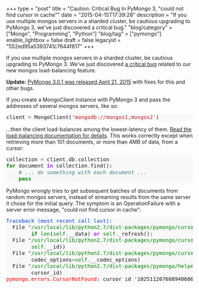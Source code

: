 +++
type = "post"
title = "Caution: Critical Bug In PyMongo 3, \"could not find cursor in cache\""
date = "2015-04-15T17:39:28"
description = "If you use multiple mongos servers in a sharded cluster, be cautious upgrading to PyMongo 3, we've just discovered a critical bug."
"blog/category" = ["Mongo", "Programming", "Python"]
"blog/tag" = ["pymongo"]
enable_lightbox = false
draft = false
legacyid = "552ed95a5393741c7644f817"
+++

<p>If you use multiple mongos servers in a sharded cluster, be cautious upgrading to PyMongo 3. We've just discovered <a href="https://jira.mongodb.org/browse/PYTHON-898">a critical bug</a> related to our new mongos load-balancing feature.</p>
<p><strong>Update:</strong> <a href="/blog/announcing-pymongo-3-0-1/">PyMongo 3.0.1 was released April 21, 2015</a> with fixes for this and other bugs.</p>
<p>If you create a MongoClient instance with PyMongo 3 and pass the addresses of several mongos servers, like so:</p>
<div class="codehilite" style="background: #f8f8f8"><pre style="line-height: 125%">client <span style="color: #666666">=</span> MongoClient(<span style="color: #BA2121">&#39;mongodb://mongos1,mongos2&#39;</span>)
</pre></div>


<p>...then the client load-balances among the lowest-latency of them. <a href="http://api.mongodb.org/python/current/examples/high_availability.html#mongos-load-balancing">Read the load-balancing documentation for details</a>. This works correctly except when retrieving more than 101 documents, or more than 4MB of data, from a cursor:</p>
<div class="codehilite" style="background: #f8f8f8"><pre style="line-height: 125%">collection <span style="color: #666666">=</span> client<span style="color: #666666">.</span>db<span style="color: #666666">.</span>collection
<span style="color: #008000; font-weight: bold">for</span> document <span style="color: #AA22FF; font-weight: bold">in</span> collection<span style="color: #666666">.</span>find():
    <span style="color: #408080; font-style: italic"># ... do something with each document ...</span>
    <span style="color: #008000; font-weight: bold">pass</span>
</pre></div>


<p>PyMongo wrongly tries to get subsequent batches of documents from random mongos servers, instead of streaming results from the same server it chose for the initial query. The symptom is an OperationFailure with a server error message, "could not find cursor in cache":</p>
<div class="codehilite" style="background: #f8f8f8"><pre style="line-height: 125%"><span style="color: #0044DD">Traceback (most recent call last):</span>
  File <span style="color: #008000">&quot;/usr/local/lib/python2.7/dist-packages/pymongo/cursor.py&quot;</span>, line <span style="color: #666666">968</span>, in __next__
        <span style="color: #008000; font-weight: bold">if</span> <span style="color: #008000">len</span>(<span style="color: #008000">self</span><span style="color: #666666">.</span>__data) <span style="color: #AA22FF; font-weight: bold">or</span> <span style="color: #008000">self</span><span style="color: #666666">.</span>_refresh():
  File <span style="color: #008000">&quot;/usr/local/lib/python2.7/dist-packages/pymongo/cursor.py&quot;</span>, line <span style="color: #666666">922</span>, in _refresh
        <span style="color: #008000">self</span><span style="color: #666666">.</span>__id))
  File <span style="color: #008000">&quot;/usr/local/lib/python2.7/dist-packages/pymongo/cursor.py&quot;</span>, line <span style="color: #666666">838</span>, in __send_message
        codec_options<span style="color: #666666">=</span><span style="color: #008000">self</span><span style="color: #666666">.</span>__codec_options)
  File <span style="color: #008000">&quot;/usr/local/lib/python2.7/dist-packages/pymongo/helpers.py&quot;</span>, line <span style="color: #666666">110</span>, in _unpack_response
        cursor_id)
<span style="color: #FF0000">pymongo.errors.CursorNotFound</span>: cursor id &#39;1025112076089406867&#39; not valid at server
</pre></div>
    